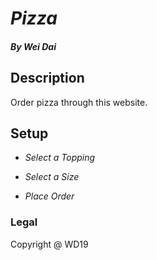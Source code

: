 # _Pizza_

#### _By Wei Dai_

## Description

Order pizza through this website.

## Setup

* _Select a Topping_

* _Select a Size_

* _Place Order_

### Legal

Copyright @ WD19
